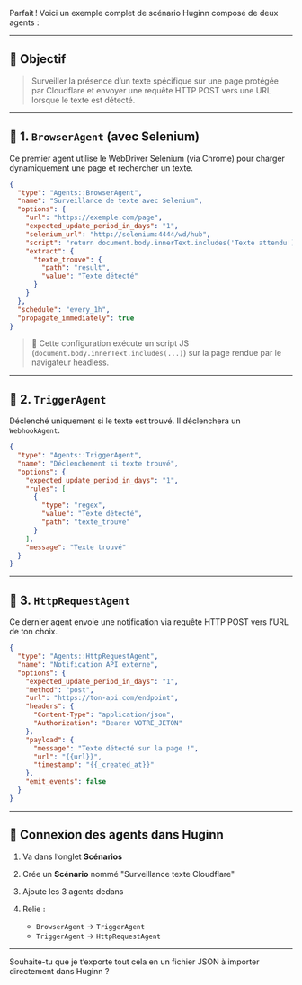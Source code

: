Parfait ! Voici un exemple complet de scénario Huginn composé de deux agents :

---

## 🧠 Objectif

> Surveiller la présence d’un texte spécifique sur une page protégée par Cloudflare et envoyer une requête HTTP POST vers une URL lorsque le texte est détecté.

---

## 🧩 1. `BrowserAgent` (avec Selenium)

Ce premier agent utilise le WebDriver Selenium (via Chrome) pour charger dynamiquement une page et rechercher un texte.

```json
{
  "type": "Agents::BrowserAgent",
  "name": "Surveillance de texte avec Selenium",
  "options": {
    "url": "https://exemple.com/page",
    "expected_update_period_in_days": "1",
    "selenium_url": "http://selenium:4444/wd/hub",
    "script": "return document.body.innerText.includes('Texte attendu');",
    "extract": {
      "texte_trouve": {
        "path": "result",
        "value": "Texte détecté"
      }
    }
  },
  "schedule": "every_1h",
  "propagate_immediately": true
}
```

> 📝 Cette configuration exécute un script JS (`document.body.innerText.includes(...)`) sur la page rendue par le navigateur headless.

---

## 🧩 2. `TriggerAgent`

Déclenché uniquement si le texte est trouvé. Il déclenchera un `WebhookAgent`.

```json
{
  "type": "Agents::TriggerAgent",
  "name": "Déclenchement si texte trouvé",
  "options": {
    "expected_update_period_in_days": "1",
    "rules": [
      {
        "type": "regex",
        "value": "Texte détecté",
        "path": "texte_trouve"
      }
    ],
    "message": "Texte trouvé"
  }
}
```

---

## 🧩 3. `HttpRequestAgent`

Ce dernier agent envoie une notification via requête HTTP POST vers l’URL de ton choix.

```json
{
  "type": "Agents::HttpRequestAgent",
  "name": "Notification API externe",
  "options": {
    "expected_update_period_in_days": "1",
    "method": "post",
    "url": "https://ton-api.com/endpoint",
    "headers": {
      "Content-Type": "application/json",
      "Authorization": "Bearer VOTRE_JETON"
    },
    "payload": {
      "message": "Texte détecté sur la page !",
      "url": "{{url}}",
      "timestamp": "{{_created_at}}"
    },
    "emit_events": false
  }
}
```

---

## 🔗 Connexion des agents dans Huginn

1. Va dans l’onglet **Scénarios**
2. Crée un **Scénario** nommé "Surveillance texte Cloudflare"
3. Ajoute les 3 agents dedans
4. Relie :

   * `BrowserAgent` → `TriggerAgent`
   * `TriggerAgent` → `HttpRequestAgent`

---

Souhaite-tu que je t’exporte tout cela en un fichier JSON à importer directement dans Huginn ?
